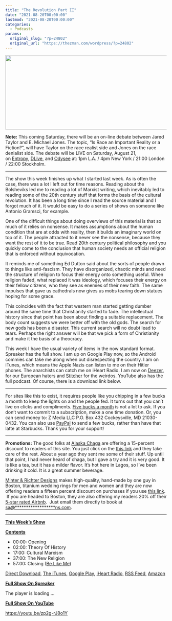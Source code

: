 ```yaml
---
title: "The Revolution Part II"
date: "2021-08-20T00:00:00"
lastmod: "2021-08-20T00:00:00"
categories:
  - Podcasts
params:
  original_slug: "?p=24802"
  original_url: "https://thezman.com/wordpress/?p=24802"
---
```


[<img
src="http://thezman.com/wordpress/wp-content/uploads/2018/01/Power-Hour.png"
decoding="async" width="600" height="233" />](http://thezman.com/wordpress/wp-content/uploads/2018/01/Power-Hour.png)

**Note:** This coming Saturday, there will be an on-line debate between
Jared Taylor and E. Michael Jones. The topic, “Is Race an Important
Reality or a Fiction?”, will have Taylor on the race realist side and
Jones on the race denialist side. The debate will be LIVE on Saturday,
August 21,
on [Entropy](https://entropystream.live/gtk), [DLive](https://dlive.tv/GuideToKulchur),
and [Odysee](https://odysee.com/@gtk/live) at: 1pm L.A. / 4pm New York /
21:00 London / 22:00 Stockholm.

------------------------------------------------------------------------

The show this week finishes up what I started last week. As is often the
case, there was a lot I left out for time reasons. Reading about the
Bolsheviks led me to reading a lot of Marxist writing, which inevitably
led to reading some of the 20th century stuff that forms the basis of
the cultural revolution. It has been a long time since I read the source
material and I forgot much of it. It would be easy to do a series of
shows on someone like Antonio Gramsci, for example.

One of the difficult things about doing overviews of this material is
that so much of it relies on nonsense. It makes assumptions about the
human condition that are at odds with reality, then it builds an
imaginary world on top of it. The people attracted to it never see the
nonsense, because they want the rest of it to be true. Read 20th century
political philosophy and you quickly come to the conclusion that human
society needs an official religion that is enforced without
equivocation.

It reminds me of something Ed Dutton said about the sorts of people
drawn to things like anti-fascism. They have disorganized, chaotic minds
and need the structure of religion to focus their energy onto something
useful. When religion faded, what replaced it was ideology, which
focuses their energy on their fellow citizens, who they see as enemies
of their new faith. The same impulses that gave us cathedrals now gives
us mobs tearing down statues hoping for some grace.

This coincides with the fact that western man started getting dumber
around the same time that Christianity started to fade. The intellectual
history since that point has been about finding a suitable replacement.
The body count suggests we were better off with the old gods. The search
for new gods has been a disaster. This current search will no doubt lead
to tears. Perhaps the right answer will be that we pick a form of
Christianity and make it the basis of a theocracy.

This week I have the usual variety of items in the now standard format.
Spreaker has the full show. I am up on Google Play now, so the Android
commies can take me along when out disrespecting the country. I am on
iTunes, which means the Apple Nazis can listen to me on their Hitler
phones. The anarchists can catch me on iHeart Radio. I am now on
<a href="https://www.deezer.com/show/623032" rel="noopener noreferrer"
target="_blank">Deezer</a>, for our European haters and <a
href="https://www.stitcher.com/podcast/the-z-blog-power-hour?refid=stpr"
rel="noopener noreferrer" target="_blank">Stitcher</a> for the weirdos.
YouTube also has the full podcast. Of course, there is a download link
below.

------------------------------------------------------------------------

For sites like this to exist, it requires people like you chipping in a
few bucks a month to keep the lights on and the people fed. It turns out
that you can’t live on clicks and compliments.
<a href="https://www.subscribestar.com/the-z-blog"
rel="noopener noreferrer" target="_blank">Five bucks a month</a> is not
a lot to ask. If you don’t want to commit to a subscription, make a one
time donation. Or, you can send money to: Z Media LLC P.O. Box 432
Cockeysville, MD 21030-0432. You can also use <a
href="https://www.paypal.com/cgi-bin/webscr?cmd=_s-xclick&amp;hosted_button_id=UDAS2Q8JYA6CN&amp;source=url"
rel="noopener noreferrer" target="_blank">PayPal</a> to send a few
bucks, rather than have that latte at Starbucks. Thank you for your
support!

------------------------------------------------------------------------

**Promotions:** The good folks at
<a href="https://alaskachaga.us/" rel="noopener noreferrer"
target="_blank">Alaska Chaga</a> are offering a 15-percent discount to
readers of this site. You just click on the
<a href="https://alaskachaga.us/discount/ZMAN" rel="noopener noreferrer"
target="_blank">this link</a> and they take care of the rest. About a
year ago they sent me some of their stuff. Up until that point, I had
never heard of chaga, but I gave a try and it is very good. It is like a
tea, but it has a milder flavor. It’s hot here in Lagos, so I’ve been
drinking it cold. It is a great summer beverage.

<a href="https://www.minterandrichterdesigns.com/"
rel="noreferrer nofollow noopener" target="_blank">Minter &amp; Richter
Designs</a> makes high-quality, hand-made by one guy in Boston, titanium
wedding rings for men and women and they are now offering readers a
fifteen percent discount on purchases if you use
<a href="https://www.minterandrichterdesigns.com/discount/ZMAN"
rel="noreferrer nofollow noopener" target="_blank">this link</a>. 
 <span class="highlight"><span class="colour"><span class="font"><span class="size">If
you are headed to Boston, they are also offering my readers 20% off
their <a
href="https://www.airbnb.com/users/7988017/listings?user_id=7988017&amp;s=3"
rel="noopener noreferrer" target="_blank">5-star rated Airbnb</a>.  Just
email them directly to book at
<a href="mailto:sa***@*********************ns.com"
data-original-string="HImK+uOIUfFuhJZcBYwodw==cb7wqHjQMdyRNOJ02Nma8IrFUxdyU/o9TMuWZ7NUb3Wjlb91gmn/gWJdbYvZv+5RMOX"><span
class="apbct-email-encoder"
data-original-string="le1y8OLbqN3m44ktRcT+kA==cb72peRKEjkbe1O+jqPlN1yPFMacqXGulTCKXhqz0FmiMP30THDhicNL8pxlks61yum"
title="This contact has been encoded by Anti-Spam by CleanTalk. Click to decode. To finish the decoding make sure that JavaScript is enabled in your browser.">sa<span
class="apbct-blur">***</span>@<span
class="apbct-blur">*********************</span>ns.com</span></a>.</span></span></span></span>

------------------------------------------------------------------------

**<u>This Week’s Show</u>**

**<u>Contents</u>**

-   00:00: Opening
-   02:00: Theory Of History
-   17:00: Cultural Marxism
-   37:00: The New Religion
-   57:00: Closing ([Be Like
    Me](https://www.minterandrichterdesigns.com/products/the-man-they-call-z-titanium-mokume-gane-mens-wedding-ring?_pos=1&_sid=bdaf5cbe8&_ss=r))

<a href="https://api.spreaker.com/v2/episodes/46169783/download.mp3"
rel="noopener" target="_blank">Direct Download</a>, <a
href="https://itunes.apple.com/us/podcast/the-z-blog-power-hour/id1262799640?mt=2"
rel="noopener noreferrer" target="_blank">The iTunes</a>, <a
href="https://podcasts.google.com/?feed=aHR0cHM6Ly93d3cuc3ByZWFrZXIuY29tL3Nob3cvMjU4OTY1Ny9lcGlzb2Rlcy9mZWVk"
rel="noopener noreferrer" target="_blank">Google Play</a>, <a href="https://www.iheart.com/podcast/the-z-blog-power-hour-29246491/"
rel="noopener noreferrer" target="_blank">iHeart Radio,</a>
<a href="https://www.spreaker.com/show/2589657/episodes/feed"
rel="noopener noreferrer" target="_blank">RSS Feed</a>, <a
href="https://music.amazon.com/podcasts/0d8bc343-742c-40fe-95c8-616ccf4cf1fa/The-Z-Blog-Power-Hour"
rel="noopener noreferrer" target="_blank">Amazon</a>

**<u>Full Show On Spreaker</u>**

The player is loading ...

<span class="widget_spinner dark"></span>

**<u>Full Show On YouTube</u>**

https://youtu.be/zp2g-rJ8o1Y

